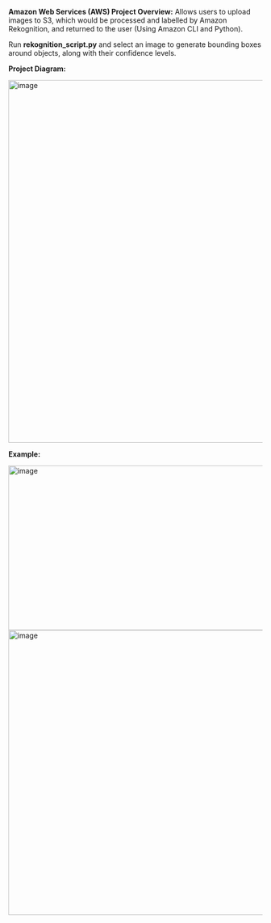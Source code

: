 **Amazon Web Services (AWS) Project Overview:** Allows users to upload images to S3, which would be processed and labelled by Amazon Rekognition, and returned to the user (Using Amazon CLI and Python). 

Run **rekognition_script.py** and select an image to generate bounding boxes around objects, along with their confidence levels.

**Project Diagram:**


<img width="1119" height="718" alt="image" src="https://github.com/user-attachments/assets/410b6512-eec6-40ff-b9a2-56f9edf32679" />


**Example:**

<img width="688" height="326" alt="image" src="https://github.com/user-attachments/assets/fda88f22-a036-4459-a1de-80390394b2ff" />

<img width="1217" height="564" alt="image" src="https://github.com/user-attachments/assets/0471bfe8-db59-4e8a-a877-ca8ba5cfd89a" />

